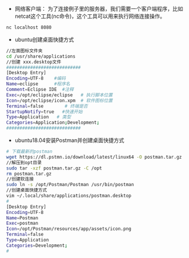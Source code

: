 - 网络客户端：
为了连接例子里的服务器，我们需要一个客户端程序，比如netcat这个工具(nc命令)，这个工具可以用来执行网络连接操作。
```bash
nc localhost 8080
```
- ubuntu创建桌面快捷方式
```bash
//左面图标文件夹
cd /usr/share/applications
//创建 xxx.desktop文件
############################
[Desktop Entry] 
Encoding=UTF-8    #编码
Name=eclipse      #程序名
Comment=Eclipse IDE  #注释
Exec=/opt/eclipse/eclipse   # 执行脚本位置 
Icon=/opt/eclipse/icon.xpm  # 软件图标位置
Terminal=false        # 终端是否
StartupNotify=true   #快速开始
Type=Application   # 类型
Categories=Application;Development;
############################

```
- ubuntu18.04安装Postman并创建桌面快捷方式
```bash
# 下载最新的postman
wget https://dl.pstmn.io/download/latest/linux64 -O postman.tar.gz
//解压到opt目录
sudo tar -xzf postman.tar.gz -C /opt
rm postman.tar.gz
//创建软连接
sudo ln -s /opt/Postman/Postman /usr/bin/postman
//创建桌面快捷方式
vim ~/.local/share/applications/postman.desktop 
# 
[Desktop Entry]
Encoding=UTF-8
Name=Postman
Exec=postman
Icon=/opt/Postman/resources/app/assets/icon.png
Terminal=false
Type=Application
Categories=Development;
# 
```